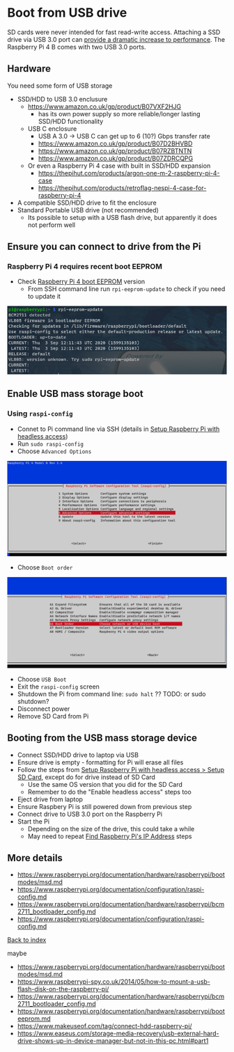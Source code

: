 # Boot from USB drive

SD cards were never intended for fast read-write access. Attaching a SSD drive via USB 3.0 port can [provide a dramatic increase to performance](https://www.tomshardware.com/uk/news/raspberry-pi-4-ssd-test,39811.html). The Raspberry Pi 4 B comes with two USB 3.0 ports.

## Hardware

You need some form of USB storage
* SSD/HDD to USB 3.0 enclusure
  * https://www.amazon.co.uk/gp/product/B07VXF2HJG
    * has its own power supply so more reliable/longer lasting SSD/HDD functionality
  * USB C enclosure
    * USB A 3.0 -> USB C can get up to 6 (10?) Gbps transfer rate
    * https://www.amazon.co.uk/gp/product/B07D2BHVBD
    * https://www.amazon.co.uk/gp/product/B07RZBTNTN
    * https://www.amazon.co.uk/gp/product/B07ZDRCQPG
  * Or even a Raspberry Pi 4 case with built in SSD/HDD expansion
    * https://thepihut.com/products/argon-one-m-2-raspberry-pi-4-case
    * https://thepihut.com/products/retroflag-nespi-4-case-for-raspberry-pi-4
* A compatible SSD/HDD drive to fit the enclosure
* Standard Portable USB drive (not recommended)
  * Its possible to setup with a USB flash drive, but apparently it does not perform well


## Ensure you can connect to drive from the Pi

### Raspberry Pi 4 requires recent boot EEPROM

* Check [Raspberry Pi 4 boot EEPROM](https://www.raspberrypi.org/documentation/hardware/raspberrypi/booteeprom.md) version
  * From SSH command line run `rpi-eeprom-update` to check if you need to update it

<img src="img/03_verify_eeprom_version.PNG" />


## Enable USB mass storage boot

### Using `raspi-config`

* Connet to Pi command line via SSH (details in [Setup Raspberry Pi with headless access](01_setup_headless_raspberry_pi.md))
* Run `sudo raspi-config`
* Choose `Advanced Options`

<img src="img/03_boot_options.PNG" />

* Choose `Boot order`

<img src="img/03_boot_order.PNG" />

* Choose `USB Boot`
* Exit the `raspi-config` screen
* Shutdown the Pi from command line: `sudo halt` ?? TODO: or sudo shutdown?
* Disconnect power
* Remove SD Card from Pi

## Booting from the USB mass storage device

* Connect SSD/HDD drive to laptop via USB
* Ensure drive is empty - formatting for Pi will erase all files
* Follow the steps from [Setup Raspberry Pi with headless access > Setup SD Card](01_setup_headless_raspberry_pi.md#setup-sd-card), except do for drive instead of SD Card
  * Use the same OS version that you did for the SD Card
  * Remember to do the "Enable headless access" steps too
* Eject drive from laptop
* Ensure Raspbery Pi is still powered down from previous step
* Connect drive to USB 3.0 port on the Raspberry Pi
* Start the Pi
  * Depending on the size of the drive, this could take a while
  * May need to repeat [Find Raspberry Pi's IP Address](https://github.com/saan800/pimedia/blob/main/docs/02_connect_to_raspberry_pi_from_laptop.md#find-raspberry-pis-ip-address) steps

## More details

* https://www.raspberrypi.org/documentation/hardware/raspberrypi/bootmodes/msd.md
* https://www.raspberrypi.org/documentation/configuration/raspi-config.md
* https://www.raspberrypi.org/documentation/hardware/raspberrypi/bcm2711_bootloader_config.md
* https://www.raspberrypi.org/documentation/configuration/raspi-config.md

[Back to index](index.md)


maybe
* https://www.raspberrypi.org/documentation/hardware/raspberrypi/bootmodes/msd.md
* https://www.raspberrypi-spy.co.uk/2014/05/how-to-mount-a-usb-flash-disk-on-the-raspberry-pi/
* https://www.raspberrypi.org/documentation/hardware/raspberrypi/bcm2711_bootloader_config.md
* https://www.raspberrypi.org/documentation/hardware/raspberrypi/booteeprom.md 
* https://www.makeuseof.com/tag/connect-hdd-raspberry-pi/
* https://www.easeus.com/storage-media-recovery/usb-external-hard-drive-shows-up-in-device-manager-but-not-in-this-pc.html#part1